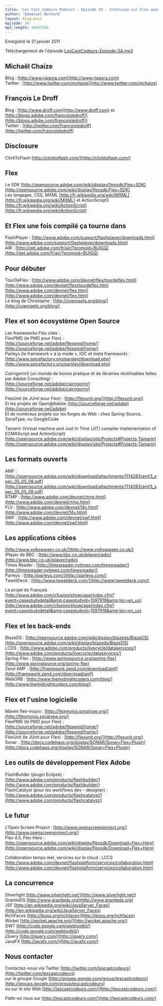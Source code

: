 ```yaml
---
title: 'Les Cast Codeurs Podcast - Episode 34 - Interview sur Flex avec François Le Droff et Michael Chaize'
author: 'Emmanuel Bernard'
layout: blog-post
episode: 34
mp3_length: 44657346
---
```

Enregistré le 21 janvier 2011

Téléchargement de l'épisode [LesCastCodeurs-Episode-34.mp3](http://traffic.libsyn.com/lescastcodeurs/LesCastCodeurs-Episode-34.mp3)

## Michaël Chaize
Blog : [http://www.riagora.com](http://www.riagora.com)  
Twitter : [http://www.twitter.com/mchaize](http://www.twitter.com/mchaize)  

## François Le Droff
Blog : [http://www.droff.com](http://www.droff.com) 
et [http://blogs.adobe.com/francoisledroff/](http://blogs.adobe.com/francoisledroff/)  
Twitter : [http://twitter.com/francoisledroff](http://twitter.com/francoisledroff)

## Disclosure
ClickToFlash [http://clicktoflash.com/](http://clicktoflash.com/)

## Flex
Le SDK [http://opensource.adobe.com/wiki/display/flexsdk/Flex+SDK](http://opensource.adobe.com/wiki/display/flexsdk/Flex+SDK)  
Les langages, CSS, MXML [http://fr.wikipedia.org/wiki/MXML](http://fr.wikipedia.org/wiki/MXML)
et ActionScript3 [http://fr.wikipedia.org/wiki/ActionScript](http://fr.wikipedia.org/wiki/ActionScript)

## Et Flex une fois compilé ça tourne dans
FlashPlayer : [http://www.adobe.com/support/flashplayer/downloads.html](http://www.adobe.com/support/flashplayer/downloads.html)  
AIR : [http://get.adobe.com/fr/air/?promoid=BUIGQ](http://get.adobe.com/fr/air/?promoid=BUIGQ)

## Pour débuter
TourDeFlex : [http://www.adobe.com/devnet/flex/tourdeflex.html](http://www.adobe.com/devnet/flex/tourdeflex.html  
[http://www.adobe.com/devnet/flex.html](http://www.adobe.com/devnet/flex.html)  
Le blog de Christophe : [http://coenraets.org/blog/](http://coenraets.org/blog/)

## Flex et son écosystème Open Source
Les frameworks Flex cités :  
FlexPMD (le PMD pour Flex) : [http://sourceforge.net/adobe/flexpmd/home/](http://sourceforge.net/adobe/flexpmd/home/)  
Parleys (le framework « à la mode », IOC et meta framework) : [http://www.spicefactory.org/parsley/download.php](http://www.spicefactory.org/parsley/download.php)  

Cairngorm3 (un monde de bonne pratique et de librairies réutilisables faites par Adobe Consulting) :  
[http://sourceforge.net/adobe/cairngorm/](http://sourceforge.net/adobe/cairngorm/)

FlexUnit (le JUnit pour Flex) : [http://flexunit.org/](http://flexunit.org/)  
Et les projets de Open@Adobe [http://sourceforge.net/adobe](http://sourceforge.net/adobe)  
Et de nombreux projets sur les forges du Web : chez Spring-Source, SonaType, ou GoogleCode  

Tamarin (Virtual machine and Just In Time (JIT) compiler implementation of ECMAScript and ActionScript)  
[http://opensource.adobe.com/wiki/display/site/Projects#Projects-Tamarin](http://opensource.adobe.com/wiki/display/site/Projects#Projects-Tamarin)

## Les formats ouverts
AMF : [http://opensource.adobe.com/wiki/download/attachments/1114283/amf3_spec_05_05_08.pdf](http://opensource.adobe.com/wiki/download/attachments/1114283/amf3_spec_05_05_08.pdf)  
RTMP : [http://www.adobe.com/devnet/rtmp.html](http://www.adobe.com/devnet/rtmp.html)  
FLV : [http://www.adobe.com/devnet/f4v.html](http://www.adobe.com/devnet/f4v.html)  
SWF : [http://www.adobe.com/devnet/swf.html](http://www.adobe.com/devnet/swf.html)

## Les applications citées
[http://www.volkswagen.co.uk/](http://www.volkswagen.co.uk/)  
iPlayer de BBC : [http://www.bbc.co.uk/iplayer/radio](http://www.bbc.co.uk/iplayer/radio)  
Times Reader : [http://timesreader.nytimes.com/timesreader/](http://timesreader.nytimes.com/timesreader/)  
Parleys : [http://parleys.com/](http://parleys.com/)  
TweetDeck : [http://www.tweetdeck.com/](http://www.tweetdeck.com/)  

Le projet de François  
[http://www.adobe.com/cfusion/showcase/index.cfm?event=casestudydetail&amp;casestudyid=1097918&amp;loc=en_us](http://www.adobe.com/cfusion/showcase/index.cfm?event=casestudydetail&amp;casestudyid=1097918&amp;loc=en_us)

## Flex et les back-ends
BlazeDS : [http://opensource.adobe.com/wiki/display/blazeds/BlazeDS](http://opensource.adobe.com/wiki/display/blazeds/BlazeDS)  
LCDS : [http://www.adobe.com/products/livecycle/dataservices/](http://www.adobe.com/products/livecycle/dataservices/)  
Spring-Flex : [http://www.springsource.org/spring-flex](http://www.springsource.org/spring-flex)  
Zend AMF : [http://framework.zend.com/download/amf](http://framework.zend.com/download/amf)  
WebORB : [http://www.themidnightcoders.com/blog/](http://www.themidnightcoders.com/blog/)

## Flex et l'usine logicielle
Maven flex-mojos : [http://flexmojos.sonatype.org/](http://flexmojos.sonatype.org/)  
FlexPMD (le PMD pour Flex) : [http://sourceforge.net/adobe/flexpmd/home/](http://sourceforge.net/adobe/flexpmd/home/)  
FlexUnit (le JUnit pour Flex) : [http://flexunit.org/](http://flexunit.org/)  
Sonar : [http://docs.codehaus.org/display/SONAR/Sonar+Flex+Plugin](http://docs.codehaus.org/display/SONAR/Sonar+Flex+Plugin)

## Les outils de développement Flex Adobe
FlashBuilder (plugin Eclipse) : [http://www.adobe.com/products/flashbuilder/](http://www.adobe.com/products/flashbuilder/)  
FlashCatalyst (pour les workflows dev – designer) : [http://www.adobe.com/products/flashcatalyst/](http://www.adobe.com/products/flashcatalyst/)

## Le futur
L’Open Screen Project : [http://www.openscreenproject.org/](http://www.openscreenproject.org/)  
Flex 4.5, Flex Hero : [http://opensource.adobe.com/wiki/display/flexsdk/Download+Flex+Hero](http://opensource.adobe.com/wiki/display/flexsdk/Download+Flex+Hero)  

Collaboration temps réel, services sur le cloud : LCCS  
[http://www.adobe.com/devnet/flashplatform/services/collaboration.html](http://www.adobe.com/devnet/flashplatform/services/collaboration.html)

## La concurrence
Silverlight [http://www.silverlight.net/](http://www.silverlight.net/)  
GraniteDS [http://www.graniteds.org](http://www.graniteds.org)  
JSF [http://en.wikipedia.org/wiki/JavaServer_Faces](http://en.wikipedia.org/wiki/JavaServer_Faces)  
RichFaces [http://jboss.org/richfaces](http://jboss.org/richfaces)  
Wicket [http://wicket.apache.org/](http://wicket.apache.org/)  
GWT [http://code.google.com/webtoolkit/](http://code.google.com/webtoolkit/)  
jQuery [http://jquery.com/](http://jquery.com/)  
JavaFX [http://javafx.com/](http://javafx.com/)

## Nous contacter
Contactez-nous via Twitter [http://twitter.com/lescastcodeurs](http://twitter.com/lescastcodeurs)  
sur le groupe Google [http://groups.google.com/group/lescastcodeurs](http://groups.google.com/group/lescastcodeurs)  
ou sur le site Web [http://lescastcodeurs.com/](http://lescastcodeurs.com/)

Flattr-ez nous sur [http://lescastcodeurs.com/](http://lescastcodeurs.com/)
